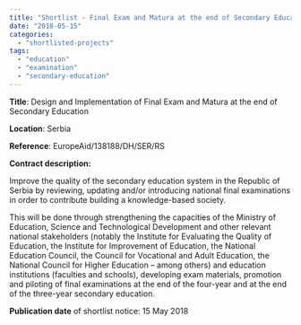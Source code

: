 ```yaml
---
title: "Shortlist - Final Exam and Matura at the end of Secondary Education in Serbia"
date: "2018-05-15"
categories: 
  - "shortlisted-projects"
tags: 
  - "education"
  - "examination"
  - "secondary-education"
---
```


**Title**: Design and Implementation of Final Exam and Matura at the end of Secondary Education

**Location**: Serbia

**Reference**: EuropeAid/138188/DH/SER/RS

**Contract description:**

Improve the quality of the secondary education system in the Republic of Serbia by reviewing, updating and/or introducing national final examinations in order to contribute building a knowledge-based society.

This will be done through strengthening the capacities of the Ministry of Education, Science and Technological Development and other relevant national stakeholders (notably the Institute for Evaluating the Quality of Education, the Institute for Improvement of Education, the National Education Council, the Council for Vocational and Adult Education, the National Council for Higher Education – among others) and education institutions (faculties and schools), developing exam materials, promotion and piloting of final examinations at the end of the four-year and at the end of the three-year secondary education.

**Publication date** of shortlist notice: 15 May 2018

